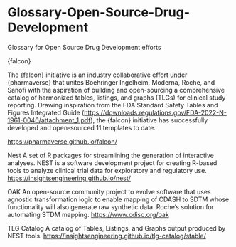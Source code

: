# Glossary-Open-Source-Drug-Development
Glossary for Open Source Drug Development efforts

{falcon}

The {falcon} initiative is an industry collaborative effort under {pharmaverse} that unites Boehringer Ingelheim, Moderna, Roche, and Sanofi with the aspiration of building and open-sourcing a comprehensive catalog of harmonized tables, listings, and graphs (TLGs) for clinical study reporting. Drawing inspiration from the FDA Standard Safety Tables and Figures Integrated Guide (https://downloads.regulations.gov/FDA-2022-N-1961-0046/attachment_1.pdf), the {falcon} initiative has successfully developed and open-sourced 11 templates to date. 

https://pharmaverse.github.io/falcon/

Nest
A set of R packages for streamlining the generation of interactive analyses. NEST is a software development project for creating R-based tools to analyze clinical trial data for exploratory and regulatory use.
https://insightsengineering.github.io/nest/

OAK
An open-source community project to evolve software that uses agnostic transformation logic to enable mapping of CDASH to SDTM whose functionality will also generate raw synthetic data. Roche’s solution for automating STDM mapping.
https://www.cdisc.org/oak

TLG Catalog
A catalog of Tables, Listings, and Graphs output produced by NEST tools.
https://insightsengineering.github.io/tlg-catalog/stable/


